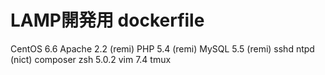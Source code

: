 # LAMP開発用 dockerfile

CentOS 6.6
Apache 2.2 (remi)
PHP 5.4 (remi)
MySQL 5.5 (remi)
sshd
ntpd (nict)
composer
zsh 5.0.2
vim 7.4
tmux

